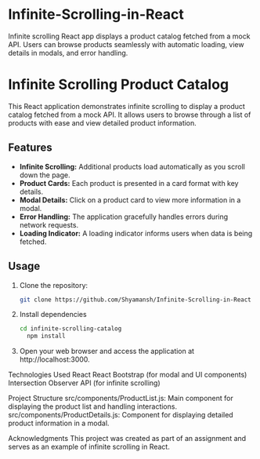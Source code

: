 # Infinite-Scrolling-in-React
Infinite scrolling React app displays a product catalog fetched from a mock API. Users can browse products seamlessly with automatic loading, view details in modals, and error handling.

# Infinite Scrolling Product Catalog

This React application demonstrates infinite scrolling to display a product catalog fetched from a mock API. It allows users to browse through a list of products with ease and view detailed product information.

## Features

- **Infinite Scrolling:** Additional products load automatically as you scroll down the page.
- **Product Cards:** Each product is presented in a card format with key details.
- **Modal Details:** Click on a product card to view more information in a modal.
- **Error Handling:** The application gracefully handles errors during network requests.
- **Loading Indicator:** A loading indicator informs users when data is being fetched.

## Usage

1. Clone the repository:

      ```bash
      git clone https://github.com/Shyamansh/Infinite-Scrolling-in-React
2. Install dependencies
     ```bash
     cd infinite-scrolling-catalog
       npm install
     ```

3. Open your web browser and access the application at http://localhost:3000.

  Technologies Used
  React
  React Bootstrap (for modal and UI components)
  Intersection Observer API (for infinite scrolling)
  
  Project Structure
  src/components/ProductList.js: Main component for displaying the product list and handling interactions.
  src/components/ProductDetails.js: Component for displaying detailed product information in a modal.
  
  Acknowledgments
  This project was created as part of an assignment and serves as an example of infinite scrolling in React.
